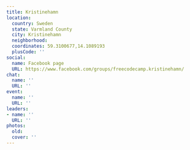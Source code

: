 ```yaml
---
title: Kristinehamn
location:
  country: Sweden
  state: Varmland County
  city: Kristinehamn
  neighborhood: 
  coordinates: 59.3100677,14.1089193
  plusCode: ''
social:
  name: Facebook page
  URL: https://www.facebook.com/groups/freecodecamp.kristinehamn/
chat:
  name: ''
  URL: ''
event:
  name: ''
  URL: ''
leaders:
- name: ''
  URL: ''
photos:
  old: 
  cover: ''
---
```

